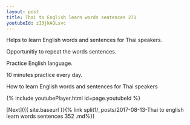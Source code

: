 ```yaml
---
layout: post
title: Thai to English learn words sentences 271 
youtubeId: zI3jkAOLsvc
---
```

 
 
Helps to learn English words and sentences for Thai speakers.

Opportunitiy to repeat the words sentences. 

Practice English language. 
 
10 minutes practice every day. 
 
How to learn English words and sentences for Thai speakers 
 
{% include youtubePlayer.html id=page.youtubeId %}
 
 
[Next]({{ site.baseurl }}{% link  split1/_posts/2017-08-13-Thai to english learn words sentences 352 .md%})
 
